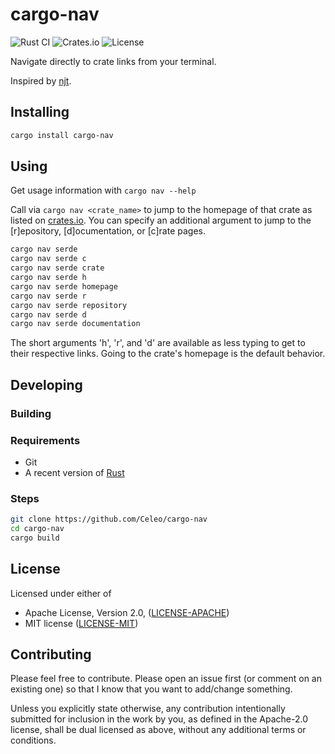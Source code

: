 # cargo-nav

![Rust CI](https://github.com/Celeo/cargo-nav/workflows/Rust%20CI/badge.svg?branch=master)
![Crates.io](https://img.shields.io/crates/v/cargo-nav.svg)
![License](https://img.shields.io/crates/l/cargo-nav)

Navigate directly to crate links from your terminal.

Inspired by [njt](https://github.com/kachkaev/njt).

## Installing

```sh
cargo install cargo-nav
```

## Using

Get usage information with `cargo nav --help`

Call via `cargo nav <crate_name>` to jump to the homepage of that crate as listed on [crates.io](https://crates.io/). You can specify an additional argument to jump to the [r]epository, [d]ocumentation, or [c]rate pages.

```sh
cargo nav serde
cargo nav serde c
cargo nav serde crate
cargo nav serde h
cargo nav serde homepage
cargo nav serde r
cargo nav serde repository
cargo nav serde d
cargo nav serde documentation
```

The short arguments 'h', 'r', and 'd' are available as less typing to get to their respective links. Going to the crate's homepage is the default behavior.

## Developing

### Building

### Requirements

* Git
* A recent version of [Rust](https://www.rust-lang.org/tools/install)

### Steps

```sh
git clone https://github.com/Celeo/cargo-nav
cd cargo-nav
cargo build
```

## License

Licensed under either of

* Apache License, Version 2.0, ([LICENSE-APACHE](LICENSE-APACHE))
* MIT license ([LICENSE-MIT](LICENSE-MIT))

## Contributing

Please feel free to contribute. Please open an issue first (or comment on an existing one) so that I know that you want to add/change something.

Unless you explicitly state otherwise, any contribution intentionally submitted for inclusion in the work by you, as defined in the Apache-2.0 license,
shall be dual licensed as above, without any additional terms or conditions.
